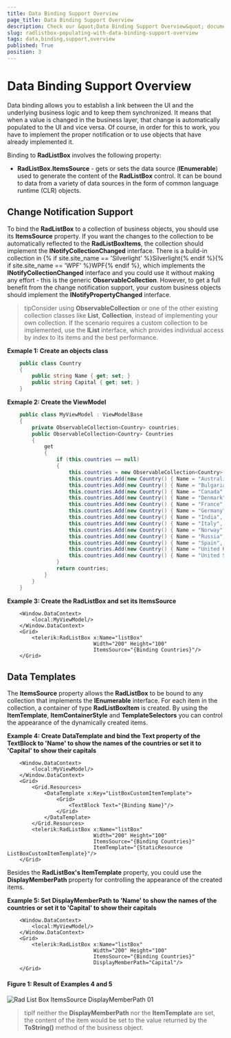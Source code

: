 ```yaml
---
title: Data Binding Support Overview
page_title: Data Binding Support Overview
description: Check our &quot;Data Binding Support Overview&quot; documentation article for the RadListBox {{ site.framework_name }} control.
slug: radlistbox-populating-with-data-binding-support-overview
tags: data,binding,support,overview
published: True
position: 3
---
```


# Data Binding Support Overview

Data binding allows you to establish a link between the UI and the underlying business logic and to keep them synchronized. It means that when a value is changed in the business layer, that change is automatically populated to the UI and vice versa. Of course, in order for this to work, you have to implement the proper notification or to use objects that have already implemented it.

Binding to __RadListBox__ involves the following property:

* __RadListBox.ItemsSource__ - gets or sets the data source (__IEnumerable__) used to generate the content of the __RadListBox__ control. It can be bound to data from a variety of data sources in the form of common language runtime (CLR) objects.

## Change Notification Support

To bind the __RadListBox__ to a collection of business objects, you should use its __ItemsSource__ property. If you want the changes to the collection to be automatically reflected to the __RadListBoxItems__, the collection should implement the __INotifyCollectionChanged__ interface. There is a build-in collection in {% if site.site_name == 'Silverlight' %}Silverlight{% endif %}{% if site.site_name == 'WPF' %}WPF{% endif %}, which implements the __INotifyCollectionChanged__ interface and you could use it without making any effort - this is the generic __ObservableCollection<T>__. However, to get a full benefit from the change notification support, your custom business objects should implement the __INotifyPropertyChanged__ interface.

>tipConsider using __ObservableCollection<T>__ or one of the other existing collection classes like __List<T>__, __Collection<T>__, instead of implementing your own collection. If the scenario requires a custom collection to be implemented, use the __IList__ interface, which provides individual access by index to its items and the best performance.

__Exmaple 1: Create an objects class__

```C#
	public class Country
	{
		public string Name { get; set; }
		public string Capital { get; set; }
	}
```

__Exmaple 2: Create the ViewModel__

```C#
	public class MyViewModel : ViewModelBase
    {
        private ObservableCollection<Country> countries;
        public ObservableCollection<Country> Countries
        {
            get
            {
                if (this.countries == null)
                {
                    this.countries = new ObservableCollection<Country>();
                    this.countries.Add(new Country() { Name = "Australia", Capital = "Canberra" });
                    this.countries.Add(new Country() { Name = "Bulgaria", Capital = "Sofia" });
                    this.countries.Add(new Country() { Name = "Canada", Capital = "Ottawa" });
                    this.countries.Add(new Country() { Name = "Denmark", Capital = "Copenhagen" });
                    this.countries.Add(new Country() { Name = "France", Capital = "Paris" });
                    this.countries.Add(new Country() { Name = "Germany", Capital = "Berlin" });
                    this.countries.Add(new Country() { Name = "India", Capital = "New Delhi" });
                    this.countries.Add(new Country() { Name = "Italy", Capital = "Rome" });
                    this.countries.Add(new Country() { Name = "Norway", Capital = "Oslo" });
                    this.countries.Add(new Country() { Name = "Russia", Capital = "Moscow" });
                    this.countries.Add(new Country() { Name = "Spain", Capital = "Madrid" });
                    this.countries.Add(new Country() { Name = "United Kingdom", Capital = "London" });
                    this.countries.Add(new Country() { Name = "United States", Capital = "Washington, D.C." });
                }
                return countries;
            }
        }
    }
```

__Example 3: Create the RadListBox and set its ItemsSource__
```XAML
	<Window.DataContext>
        <local:MyViewModel/>
    </Window.DataContext>
    <Grid>
        <telerik:RadListBox x:Name="listBox"
                            Width="200" Height="100"
                            ItemsSource="{Binding Countries}"/>
    </Grid>
```

## Data Templates

The __ItemsSource__ property allows the __RadListBox__ to be bound to any collection that implements the __IEnumerable__ interface. For each item in the collection, a container of type __RadListBoxItem__ is created. By using the __ItemTemplate__, __ItemContainerStyle__ and __TemplateSelectors__ you can control the appearance of the dynamically created items.

__Example 4: Create DataTemplate and bind the Text property of the TextBlock to 'Name' to show the names of the countries or set it to 'Capital' to show their capitals__
```XAML
	<Window.DataContext>
        <local:MyViewModel/>
    </Window.DataContext>
    <Grid>
        <Grid.Resources>
            <DataTemplate x:Key="ListBoxCustomItemTemplate">
                <Grid>
                    <TextBlock Text="{Binding Name}"/>
                </Grid>
            </DataTemplate>
        </Grid.Resources>
        <telerik:RadListBox x:Name="listBox"
                            Width="200" Height="100"
                            ItemsSource="{Binding Countries}"
                            ItemTemplate="{StaticResource ListBoxCustomItemTemplate}"/>
    </Grid>
```

Besides the __RadListBox's ItemTemplate__ property, you could use the __DisplayMemberPath__ property for controlling the appearance of the created items.

__Example 5: Set DisplayMemberPath to 'Name' to show the names of the countries or set it to 'Capital' to show their capitals__
```XAML
	<Window.DataContext>
        <local:MyViewModel/>
    </Window.DataContext>
    <Grid>
        <telerik:RadListBox x:Name="listBox"
                            Width="200" Height="100"
                            ItemsSource="{Binding Countries}"
                            DisplayMemberPath="Capital"/>
    </Grid>
```

#### __Figure 1: Result of Examples 4 and 5__
![Rad List Box ItemsSource DisplayMemberPath 01](images/RadListBox_PopulatingWithData_DataBindingSupportOverview_01.png)

>tipIf neither the __DisplayMemberPath__ nor the __ItemTemplate__ are set, the content of the item would be set to the value returned by the __ToString()__ method of the business object.